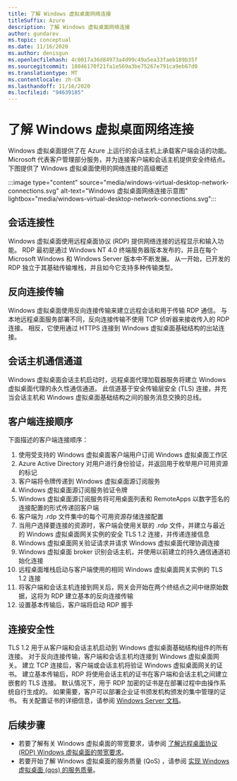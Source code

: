 ```yaml
---
title: 了解 Windows 虚拟桌面网络连接
titleSuffix: Azure
description: 了解 Windows 虚拟桌面网络连接
author: gundarev
ms.topic: conceptual
ms.date: 11/16/2020
ms.author: denisgun
ms.openlocfilehash: 4c0017a36d84973a4d99c49a5ea33faeb189b35f
ms.sourcegitcommit: 18046170f21fa1e569a3be75267e791ca9eb67d0
ms.translationtype: MT
ms.contentlocale: zh-CN
ms.lasthandoff: 11/16/2020
ms.locfileid: "94639185"
---
```

# <a name="understanding-windows-virtual-desktop-network-connectivity"></a>了解 Windows 虚拟桌面网络连接

Windows 虚拟桌面提供了在 Azure 上运行的会话主机上承载客户端会话的功能。 Microsoft 代表客户管理部分服务，并为连接客户端和会话主机提供安全终结点。 下图提供了 Windows 虚拟桌面使用的网络连接的高级概述

:::image type="content" source="media/windows-virtual-desktop-network-connections.svg" alt-text="Windows 虚拟桌面网络连接示意图" lightbox="media/windows-virtual-desktop-network-connections.svg":::

## <a name="session-connectivity"></a>会话连接性

Windows 虚拟桌面使用远程桌面协议 (RDP) 提供网络连接的远程显示和输入功能。 RDP 最初是通过 Windows NT 4.0 终端服务器版本发布的，并且在每个 Microsoft Windows 和 Windows Server 版本中不断发展。 从一开始，已开发的 RDP 独立于其基础传输堆栈，并且如今它支持多种传输类型。

## <a name="reverse-connect-transport"></a>反向连接传输

Windows 虚拟桌面使用反向连接传输来建立远程会话和用于传输 RDP 通信。 与本地远程桌面服务部署不同，反向连接传输不使用 TCP 侦听器来接收传入的 RDP 连接。 相反，它使用通过 HTTPS 连接到 Windows 虚拟桌面基础结构的出站连接。

## <a name="session-host-communication-channel"></a>会话主机通信通道

Windows 虚拟桌面会话主机启动时，远程桌面代理加载器服务将建立 Windows 虚拟桌面代理的永久性通信通道。 此信道基于安全传输层安全 (TLS) 连接，并充当会话主机和 Windows 虚拟桌面基础结构之间的服务消息交换的总线。

## <a name="client-connection-sequence"></a>客户端连接顺序

下面描述的客户端连接顺序：

1. 使用受支持的 Windows 虚拟桌面客户端用户订阅 Windows 虚拟桌面工作区
2. Azure Active Directory 对用户进行身份验证，并返回用于枚举用户可用资源的标记
3. 客户端将令牌传递到 Windows 虚拟桌面源订阅服务
4. Windows 虚拟桌面源订阅服务验证令牌
5. Windows 虚拟桌面源订阅服务将可用桌面列表和 RemoteApps 以数字签名的连接配置的形式传递回客户端
6. 客户端为 .rdp 文件集中的每个可用资源存储连接配置
7. 当用户选择要连接的资源时，客户端会使用关联的 .rdp 文件，并建立与最近的 Windows 虚拟桌面网关实例的安全 TLS 1.2 连接，并传递连接信息
8. Windows 虚拟桌面网关验证请求并请求 Windows 虚拟桌面代理协调连接
9. Windows 虚拟桌面 broker 识别会话主机，并使用以前建立的持久通信通道初始化连接
10. 远程桌面堆栈启动与客户端使用的相同 Windows 虚拟桌面网关实例的 TLS 1.2 连接
11. 将客户端和会话主机连接到网关后，网关会开始在两个终结点之间中继原始数据，这将为 RDP 建立基本的反向连接传输
12. 设置基本传输后，客户端将启动 RDP 握手

## <a name="connection-security"></a>连接安全性

TLS 1.2 用于从客户端和会话主机启动到 Windows 虚拟桌面基础结构组件的所有连接。
对于反向连接传输，客户端和会话主机均连接到 Windows 虚拟桌面网关。 建立 TCP 连接后，客户端或会话主机将验证 Windows 虚拟桌面网关的证书。
建立基本传输后，RDP 将使用会话主机的证书在客户端和会话主机之间建立嵌套的 TLS 连接。 默认情况下，用于 RDP 加密的证书是在部署过程中由操作系统自行生成的。 如果需要，客户可以部署企业证书颁发机构颁发的集中管理的证书。 有关配置证书的详细信息，请参阅 [Windows Server 文档](/troubleshoot/windows-server/remote/remote-desktop-listener-certificate-configurations)。

## <a name="next-steps"></a>后续步骤

* 若要了解有关 Windows 虚拟桌面的带宽要求，请参阅 [了解远程桌面协议 (RDP) Windows 虚拟桌面的带宽要求](rdp-bandwidth.md)。
* 若要开始了解 Windows 虚拟桌面的服务质量 (QoS) ，请参阅 [实现 Windows 虚拟桌面 (qos) 的服务质量](rdp-quality-of-service-qos.md)。

